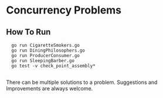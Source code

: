# Concurrency Problems

## How To Run

```shell script
  go run CigaretteSmokers.go  
  go run DiningPhilosophers.go
  go run ProducerConsumer.go
  go run SleepingBarber.go
  go test -v check_point_assembly*
```
  
##
There can be multiple solutions to a problem. Suggestions and Improvements are always welcome.
